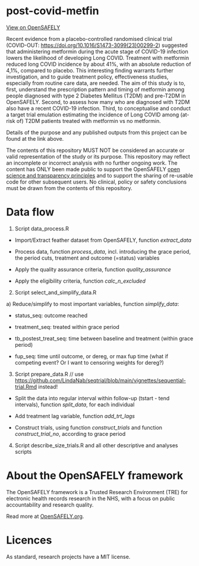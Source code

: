# post-covid-metfin

[View on OpenSAFELY](https://jobs.opensafely.org/repo/https%253A%252F%252Fgithub.com%252Fopensafely%252Fpost-covid-metfin)

Recent evidence from a placebo-controlled randomised clinical trial (COVID-OUT: https://doi.org/10.1016/S1473-3099(23)00299-2) suggested that administering metformin during the acute stage of COVID-19 infection lowers the likelihood of developing Long COVID. Treatment with metformin reduced long COVID incidence by about 41%, with an absolute reduction of 4,1%, compared to placebo. This interesting finding warrants further investigation, and to guide treatment policy, effectiveness studies, especially from routine care data, are needed. 
The aim of this study is to, first, understand the prescription pattern and timing of metformin among people diagnosed with type 2 Diabetes Mellitus (T2DM) and pre-T2DM in OpenSAFELY. Second, to assess how many who are diagnosed with T2DM also have a recent COVID-19 infection. Third, to conceptualise and conduct a target trial emulation estimating the incidence of Long COVID among (at-risk of) T2DM patients treated with metformin vs no metformin.

Details of the purpose and any published outputs from this project can be found at the link above.

The contents of this repository MUST NOT be considered an accurate or valid representation of the study or its purpose. 
This repository may reflect an incomplete or incorrect analysis with no further ongoing work.
The content has ONLY been made public to support the OpenSAFELY [open science and transparency principles](https://www.opensafely.org/about/#contributing-to-best-practice-around-open-science) and to support the sharing of re-usable code for other subsequent users.
No clinical, policy or safety conclusions must be drawn from the contents of this repository.

# Data flow
1. Script data_process.R

* Import/Extract feather dataset from OpenSAFELY, function *extract_data*

* Process data, function *process_data*, incl. introducing the grace period, the period cuts, treatment and outcome (=status) variables

* Apply the quality assurance criteria, function *quality_assurance*

* Apply the eligibility criteria, function *calc_n_excluded*


2. Script select_and_simplify_data.R

a) Reduce/simplify to most important variables, function *simplify_data*:

* status_seq: outcome reached 

* treatment_seq: treated within grace period

* tb_postest_treat_seq: time between baseline and treatment (within grace period)

* fup_seq: time until outcome, or dereg, or max fup time (what if competing event? Or I want to censoring weights for dereg?)


3. Script prepare_data.R // use https://github.com/LindaNab/seqtrial/blob/main/vignettes/sequential-trial.Rmd instead!

* Split the data into regular interval within follow-up (tstart - tend intervals), function *split_data*, for each individual

* Add treatment lag variable, function *add_trt_lags*

* Construct trials, using function *construct_trials* and function *construct_trial_no*, according to grace period



4. Script describe_size_trials.R and all other descriptive and analyses scripts



# About the OpenSAFELY framework

The OpenSAFELY framework is a Trusted Research Environment (TRE) for electronic
health records research in the NHS, with a focus on public accountability and
research quality.

Read more at [OpenSAFELY.org](https://opensafely.org).

# Licences
As standard, research projects have a MIT license. 
